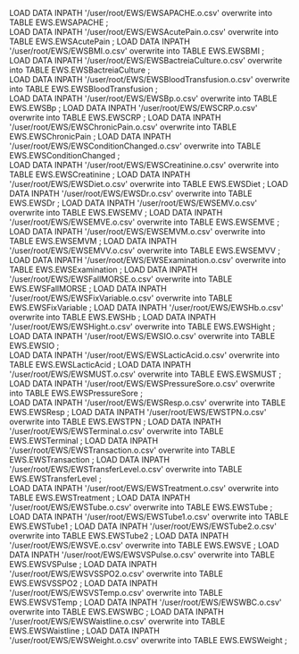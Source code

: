 LOAD DATA  INPATH '/user/root/EWS/EWSAPACHE.o.csv'             overwrite into TABLE EWS.EWSAPACHE            ;  
LOAD DATA  INPATH '/user/root/EWS/EWSAcutePain.o.csv'          overwrite into TABLE EWS.EWSAcutePain         ;
LOAD DATA  INPATH '/user/root/EWS/EWSBMI.o.csv'                overwrite into TABLE EWS.EWSBMI               ;    
LOAD DATA  INPATH '/user/root/EWS/EWSBactreiaCulture.o.csv'    overwrite into TABLE EWS.EWSBactreiaCulture   ;     
LOAD DATA  INPATH '/user/root/EWS/EWSBloodTransfusion.o.csv'   overwrite into TABLE EWS.EWSBloodTransfusion  ;      
LOAD DATA  INPATH '/user/root/EWS/EWSBp.o.csv'                 overwrite into TABLE EWS.EWSBp                ;
LOAD DATA  INPATH '/user/root/EWS/EWSCRP.o.csv'                overwrite into TABLE EWS.EWSCRP               ;
LOAD DATA  INPATH '/user/root/EWS/EWSChronicPain.o.csv'        overwrite into TABLE EWS.EWSChronicPain       ; 
LOAD DATA  INPATH '/user/root/EWS/EWSConditionChanged.o.csv'   overwrite into TABLE EWS.EWSConditionChanged  ;      
LOAD DATA  INPATH '/user/root/EWS/EWSCreatinine.o.csv'         overwrite into TABLE EWS.EWSCreatinine        ;
LOAD DATA  INPATH '/user/root/EWS/EWSDiet.o.csv'               overwrite into TABLE EWS.EWSDiet              ;
LOAD DATA  INPATH '/user/root/EWS/EWSDr.o.csv'                 overwrite into TABLE EWS.EWSDr                ;
LOAD DATA  INPATH '/user/root/EWS/EWSEMV.o.csv'                overwrite into TABLE EWS.EWSEMV               ;
LOAD DATA  INPATH '/user/root/EWS/EWSEMVE.o.csv'               overwrite into TABLE EWS.EWSEMVE              ;
LOAD DATA  INPATH '/user/root/EWS/EWSEMVM.o.csv'               overwrite into TABLE EWS.EWSEMVM              ;
LOAD DATA  INPATH '/user/root/EWS/EWSEMVV.o.csv'               overwrite into TABLE EWS.EWSEMVV              ;
LOAD DATA  INPATH '/user/root/EWS/EWSExamination.o.csv'        overwrite into TABLE EWS.EWSExamination       ; 
LOAD DATA  INPATH '/user/root/EWS/EWSFallMORSE.o.csv'          overwrite into TABLE EWS.EWSFallMORSE         ;
LOAD DATA  INPATH '/user/root/EWS/EWSFixVariable.o.csv'        overwrite into TABLE EWS.EWSFixVariable       ; 
LOAD DATA  INPATH '/user/root/EWS/EWSHb.o.csv'                 overwrite into TABLE EWS.EWSHb                ;
LOAD DATA  INPATH '/user/root/EWS/EWSHight.o.csv'              overwrite into TABLE EWS.EWSHight             ;
LOAD DATA  INPATH '/user/root/EWS/EWSIO.o.csv'                 overwrite into TABLE EWS.EWSIO                ;   
LOAD DATA  INPATH '/user/root/EWS/EWSLacticAcid.o.csv'         overwrite into TABLE EWS.EWSLacticAcid        ;
LOAD DATA  INPATH '/user/root/EWS/EWSMUST.o.csv'               overwrite into TABLE EWS.EWSMUST              ;
LOAD DATA  INPATH '/user/root/EWS/EWSPressureSore.o.csv'       overwrite into TABLE EWS.EWSPressureSore      ;  
LOAD DATA  INPATH '/user/root/EWS/EWSResp.o.csv'               overwrite into TABLE EWS.EWSResp              ;
LOAD DATA  INPATH '/user/root/EWS/EWSTPN.o.csv'                overwrite into TABLE EWS.EWSTPN               ;
LOAD DATA  INPATH '/user/root/EWS/EWSTerminal.o.csv'           overwrite into TABLE EWS.EWSTerminal          ;
LOAD DATA  INPATH '/user/root/EWS/EWSTransaction.o.csv'        overwrite into TABLE EWS.EWSTransaction       ; 
LOAD DATA  INPATH '/user/root/EWS/EWSTransferLevel.o.csv'      overwrite into TABLE EWS.EWSTransferLevel     ;   
LOAD DATA  INPATH '/user/root/EWS/EWSTreatment.o.csv'          overwrite into TABLE EWS.EWSTreatment         ;
LOAD DATA  INPATH '/user/root/EWS/EWSTube.o.csv'               overwrite into TABLE EWS.EWSTube              ;
LOAD DATA  INPATH '/user/root/EWS/EWSTube1.o.csv'              overwrite into TABLE EWS.EWSTube1             ;
LOAD DATA  INPATH '/user/root/EWS/EWSTube2.o.csv'              overwrite into TABLE EWS.EWSTube2             ;
LOAD DATA  INPATH '/user/root/EWS/EWSVE.o.csv'                 overwrite into TABLE EWS.EWSVE                ;
LOAD DATA  INPATH '/user/root/EWS/EWSVSPulse.o.csv'            overwrite into TABLE EWS.EWSVSPulse           ;
LOAD DATA  INPATH '/user/root/EWS/EWSVSSPO2.o.csv'             overwrite into TABLE EWS.EWSVSSPO2            ;
LOAD DATA  INPATH '/user/root/EWS/EWSVSTemp.o.csv'             overwrite into TABLE EWS.EWSVSTemp            ;
LOAD DATA  INPATH '/user/root/EWS/EWSWBC.o.csv'                overwrite into TABLE EWS.EWSWBC               ;
LOAD DATA  INPATH '/user/root/EWS/EWSWaistline.o.csv'          overwrite into TABLE EWS.EWSWaistline         ;
LOAD DATA  INPATH '/user/root/EWS/EWSWeight.o.csv'             overwrite into TABLE EWS.EWSWeight            ;
